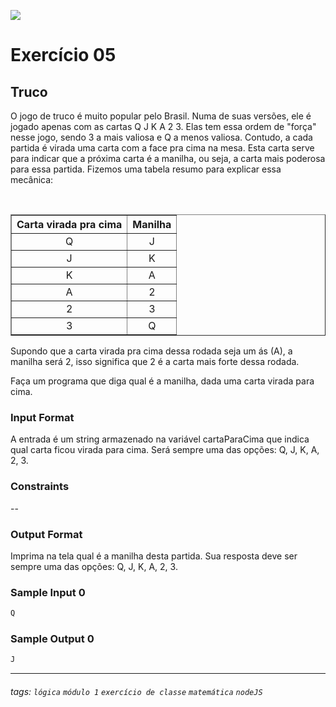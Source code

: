 ![](https://i.imgur.com/xG74tOh.png)

# Exercício 05

## Truco

O jogo de truco é muito popular pelo Brasil. Numa de suas versões, ele é jogado apenas com as cartas Q J K A 2 3. Elas tem essa ordem de "força" nesse jogo, sendo 3 a mais valiosa e Q a menos valiosa. Contudo, a cada partida é virada uma carta com a face pra cima na mesa. Esta carta serve para indicar que a próxima carta é a manilha, ou seja, a carta mais poderosa para essa partida. Fizemos uma tabela resumo para explicar essa mecânica:

<br>

  <div align="center">
  <table border=1>
            <tr>
                <th>Carta virada pra cima</th>
                <th>Manilha</th>
            </tr>
            <tr>
                <td align="center">Q</td>
                <td align="center">J</a></td>
            </tr>
            <tr>
                <td align="center">J</td>
                <td align="center">K</td>
            </tr>
            <tr>
                <td align="center">K</td>
                <td align="center">A</td>
            </tr>
            <tr>
                <td align="center">A</td>
                <td align="center">2</td>
            </tr>
            <tr>
                <td align="center">2</td>
                <td align="center">3</td>
            </tr>
            <tr>
                <td align="center">3</td>
                <td align="center">Q</td>
            </tr>
        </table>

<div align="Left">

Supondo que a carta virada pra cima dessa rodada seja um ás (A), a manilha será 2, isso significa que 2 é a carta mais forte dessa rodada.

Faça um programa que diga qual é a manilha, dada uma carta virada para cima.

### Input Format

A entrada é um string armazenado na variável cartaParaCima que indica qual carta ficou virada para cima. Será sempre uma das opções: Q, J, K, A, 2, 3.

### Constraints

--

### Output Format

Imprima na tela qual é a manilha desta partida. Sua resposta deve ser sempre uma das opções: Q, J, K, A, 2, 3.

### Sample Input 0

```javascript
Q
```

### Sample Output 0

```javascript
J
```

---

###### tags: `lógica` `módulo 1` `exercício de classe` `matemática` `nodeJS`
